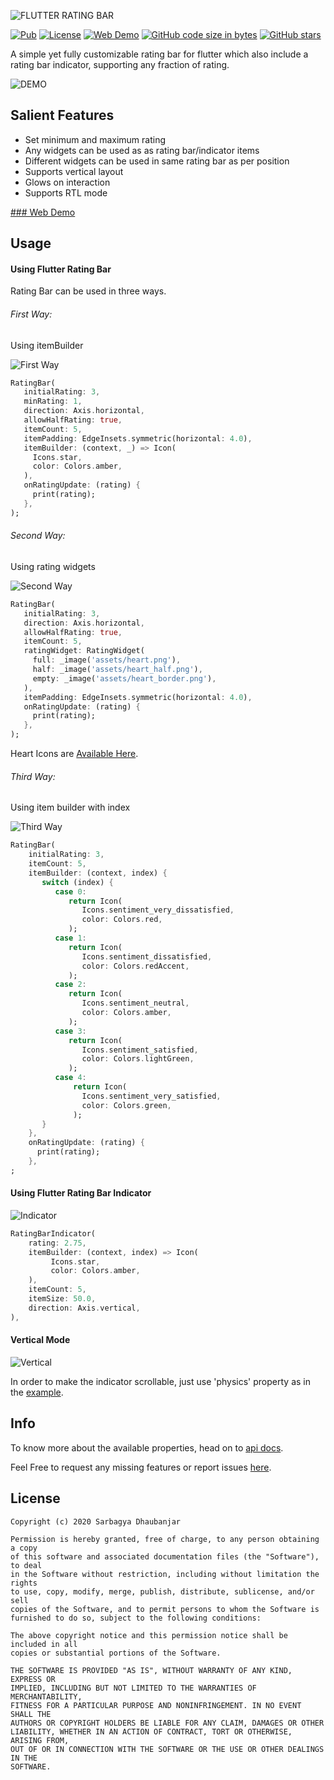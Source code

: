 ![FLUTTER RATING BAR](rating_bar_banner.png)

[![Pub](https://img.shields.io/pub/v/flutter_rating_bar.svg)](https://pub.dartlang.org/packages/flutter_rating_bar) 
[![License](https://img.shields.io/badge/licence-MIT-orange.svg)](https://github.com/sarbagyastha/flutter_rating_bar/blob/master/LICENSE)
[![Web Demo](https://img.shields.io/badge/Web-Demo-blueviolet.svg)](https://sarbagyastha.com.np/flutter_rating_bar/)
[![GitHub code size in bytes](https://img.shields.io/github/languages/code-size/sarbagyastha/flutter_rating_bar.svg)](https://github.com/sarbagyastha/flutter_rating_bar)
[![GitHub stars](https://img.shields.io/github/stars/sarbagyastha/flutter_rating_bar.svg?style=social)](https://github.com/sarbagyastha/flutter_rating_bar)


A simple yet fully customizable rating bar for flutter which also include a rating bar indicator, supporting any fraction of rating.

![DEMO](flutter_rating_bar.gif) 

## Salient Features
- Set minimum and maximum rating
- Any widgets can be used as as rating bar/indicator items
- Different widgets can be used in same rating bar as per position
- Supports vertical layout
- Glows on interaction
- Supports RTL mode

[### Web Demo](https://sarbagyastha.com.np/flutter_rating_bar/)


## Usage

#### Using Flutter Rating Bar
Rating Bar can be used in three ways.

###### First Way:
Using itemBuilder

![First Way](images/mode1.jpg) 
```dart
RatingBar(
   initialRating: 3,
   minRating: 1,
   direction: Axis.horizontal,
   allowHalfRating: true,
   itemCount: 5,
   itemPadding: EdgeInsets.symmetric(horizontal: 4.0),
   itemBuilder: (context, _) => Icon(
     Icons.star,
     color: Colors.amber,
   ),
   onRatingUpdate: (rating) {
     print(rating);
   },
);
```

###### Second Way:
Using rating widgets

![Second Way](images/mode2.jpg) 
```dart
RatingBar(
   initialRating: 3,
   direction: Axis.horizontal,
   allowHalfRating: true,
   itemCount: 5,
   ratingWidget: RatingWidget(
     full: _image('assets/heart.png'),
     half: _image('assets/heart_half.png'),
     empty: _image('assets/heart_border.png'),
   ),
   itemPadding: EdgeInsets.symmetric(horizontal: 4.0),
   onRatingUpdate: (rating) {
     print(rating);
   },
);
```
Heart Icons are [Available Here](https://github.com/sarbagyastha/flutter_rating_bar/tree/master/example/assets).

###### Third Way:
Using item builder with index

![Third Way](images/mode3.jpg) 
```dart
RatingBar(
    initialRating: 3,
    itemCount: 5,
    itemBuilder: (context, index) {
       switch (index) {
          case 0:
             return Icon(
                Icons.sentiment_very_dissatisfied,
                color: Colors.red,
             );
          case 1:
             return Icon(
                Icons.sentiment_dissatisfied,
                color: Colors.redAccent,
             );
          case 2:
             return Icon(
                Icons.sentiment_neutral,
                color: Colors.amber,
             );
          case 3:
             return Icon(
                Icons.sentiment_satisfied,
                color: Colors.lightGreen,
             );
          case 4:
              return Icon(
                Icons.sentiment_very_satisfied,
                color: Colors.green,
              );
       }
    },
    onRatingUpdate: (rating) {
      print(rating);
    },
;
```

#### Using Flutter Rating Bar Indicator

![Indicator](images/indicator.jpg) 
```dart
RatingBarIndicator(
    rating: 2.75,
    itemBuilder: (context, index) => Icon(
         Icons.star,
         color: Colors.amber,
    ),
    itemCount: 5,
    itemSize: 50.0,
    direction: Axis.vertical,
),
```

#### Vertical Mode
![Vertical](images/vertical.jpg) 

In order to make the indicator scrollable, just use 'physics' property as in the [example](https://github.com/sarbagyastha/flutter_rating_bar/blob/master/example/lib/main.dart).

## Info
To know more about the available properties, head on to [api docs](https://pub.dartlang.org/documentation/flutter_rating_bar/latest/flutter_rating_bar/flutter_rating_bar-library.html).

Feel Free to request any missing features or report issues [here](https://github.com/sarbagyastha/flutter_rating_bar/issues).

## License

```
Copyright (c) 2020 Sarbagya Dhaubanjar

Permission is hereby granted, free of charge, to any person obtaining a copy
of this software and associated documentation files (the "Software"), to deal
in the Software without restriction, including without limitation the rights
to use, copy, modify, merge, publish, distribute, sublicense, and/or sell
copies of the Software, and to permit persons to whom the Software is
furnished to do so, subject to the following conditions:

The above copyright notice and this permission notice shall be included in all
copies or substantial portions of the Software.

THE SOFTWARE IS PROVIDED "AS IS", WITHOUT WARRANTY OF ANY KIND, EXPRESS OR
IMPLIED, INCLUDING BUT NOT LIMITED TO THE WARRANTIES OF MERCHANTABILITY,
FITNESS FOR A PARTICULAR PURPOSE AND NONINFRINGEMENT. IN NO EVENT SHALL THE
AUTHORS OR COPYRIGHT HOLDERS BE LIABLE FOR ANY CLAIM, DAMAGES OR OTHER
LIABILITY, WHETHER IN AN ACTION OF CONTRACT, TORT OR OTHERWISE, ARISING FROM,
OUT OF OR IN CONNECTION WITH THE SOFTWARE OR THE USE OR OTHER DEALINGS IN THE
SOFTWARE.
```

